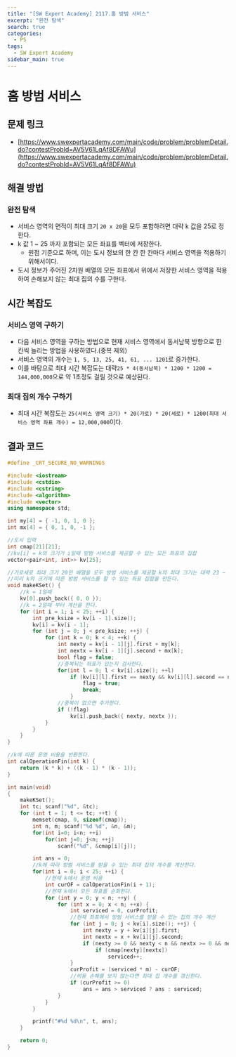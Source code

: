 ```yaml
---
title: "[SW Expert Academy] 2117.홈 방범 서비스"
excerpt: "완전 탐색"
search: true
categories:
  - PS
tags:
  - SW Expert Academy
sidebar_main: true
---
```


# 홈 방범 서비스

## 문제 링크
- [https://www.swexpertacademy.com/main/code/problem/problemDetail.do?contestProbId=AV5V61LqAf8DFAWu](https://www.swexpertacademy.com/main/code/problem/problemDetail.do?contestProbId=AV5V61LqAf8DFAWu)

## 해결 방법
### 완전 탐색
- 서비스 영역의 면적이 최대 크기 ```20 x 20```을 모두 포함하려면 대략 k 값을 25로 정한다.
- k 값 1 ~ 25 까지 포함되는 모든 좌표를 벡터에 저장한다.
  - 원점 기준으로 하며, 이는 도시 정보의 한 칸 한 칸마다 서비스 영역을 적용하기 위해서이다.
- 도시 정보가 주어진 2차원 배열의 모든 좌표에서 위에서 저장한 서비스 영역을 적용하여 손해보지 않는 최대 집의 수를 구한다.

## 시간 복잡도
### 서비스 영역 구하기
- 다음 서비스 영역을 구하는 방법으로 현재 서비스 영역에서 동서남북 방향으로 한 칸씩 늘리는 방법을 사용하였다.(중복 제외)
- 서비스 영역의 개수는 ```1, 5, 13, 25, 41, 61, ... 1201```로 증가한다.
- 이를 바탕으로 최대 시간 복잡도는 대략```25 * 4(동서남북) * 1200 * 1200 = 144,000,000```으로 약 1초정도 걸릴 것으로 예상된다.

### 최대 집의 개수 구하기
- 최대 시간 복잡도는 ```25(서비스 영역 크기) * 20(가로) * 20(세로) * 1200(최대 서비스 영역 좌표 개수) = 12,000,000```이다.

## 결과 코드

```cpp
#define _CRT_SECURE_NO_WARNINGS

#include <iostream>
#include <cstdio>
#include <cstring>
#include <algorithm>
#include <vector>
using namespace std;

int my[4] = { -1, 0, 1, 0 };
int mx[4] = { 0, 1, 0, -1 };

//도시 입력
int cmap[21][21];
//kv[i] = k의 크기가 i일때 방범 서비스를 제공할 수 있는 모든 좌표의 집합
vector<pair<int, int>> kv[25];

//가로세로 최대 크기 20인 배열을 모두 방범 서비스를 제공할 k의 최대 크기는 대략 23 ~ 25이다.
//미리 k의 크기에 따른 방범 서비스를 할 수 있는 좌표 집합을 만든다.
void makeKSet() {
	//k = 1일때
	kv[0].push_back({ 0, 0 });
	//k = 2일때 부터 계산을 한다.
	for (int i = 1; i < 25; ++i) {
		int pre_ksize = kv[i - 1].size();
		kv[i] = kv[i - 1];
		for (int j = 0; j < pre_ksize; ++j) {
			for (int k = 0; k < 4; ++k) {
				int nexty = kv[i - 1][j].first + my[k];
				int nextx = kv[i - 1][j].second + mx[k];
				bool flag = false;
				//중복되는 좌표가 있는지 검사한다.
				for(int l = 0; l < kv[i].size(); ++l)
					if (kv[i][l].first == nexty && kv[i][l].second == nextx) {
						flag = true;
						break;
					}
				//중복이 없으면 추가한다.
				if (!flag)
					kv[i].push_back({ nexty, nextx });
			}
		}
	}
}

//k에 따른 운영 비용을 반환한다.
int calOperationFin(int k) {
	return (k * k) + ((k - 1) * (k - 1));
}

int main(void)
{
	makeKSet();
	int tc; scanf("%d", &tc);
	for (int t = 1; t <= tc; ++t) {
		memset(cmap, 0, sizeof(cmap));
		int n, m; scanf("%d %d", &n, &m);
		for(int i=0; i<n; ++i)
			for(int j=0; j<n; ++j)
				scanf("%d", &cmap[i][j]);

		int ans = 0;
		//k에 따라 방범 서비스를 받을 수 있는 최대 집의 개수를 계산한다.
		for(int i = 0; i < 25; ++i) {
			//현재 k에서 운영 비용
			int curOF = calOperationFin(i + 1);
			//현재 k에서 모든 좌표를 순회한다.
			for (int y = 0; y < n; ++y) {
				for (int x = 0; x < n; ++x) {
					int serviced = 0, curProfit;
					//현재 좌표에서 방범 서비스를 받을 수 있는 집의 개수 계산
					for (int j = 0; j < kv[i].size(); ++j) {
						int nexty = y + kv[i][j].first;
						int nextx = x + kv[i][j].second;
						if (nexty >= 0 && nexty < n && nextx >= 0 && nextx < n)
							if (cmap[nexty][nextx])
								serviced++;
					}
					curProfit = (serviced * m) - curOF;
					//비용 손해를 보지 않는다면 최대 집 개수를 갱신한다.
					if (curProfit >= 0)
						ans = ans > serviced ? ans : serviced;		
				}
			}
		}

		printf("#%d %d\n", t, ans);
	}

	return 0;
}
```

